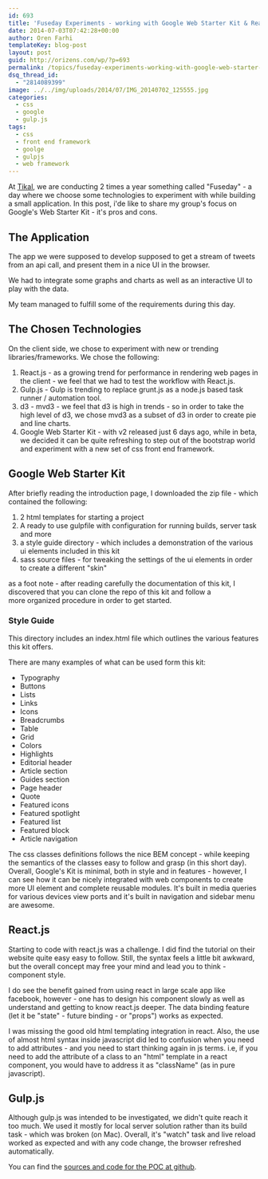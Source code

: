 ```yaml
---
id: 693
title: 'Fuseday Experiments - working with Google Web Starter Kit & React.js'
date: 2014-07-03T07:42:28+00:00
author: Oren Farhi 
templateKey: blog-post
layout: post
guid: http://orizens.com/wp/?p=693
permalink: /topics/fuseday-experiments-working-with-google-web-starter-kit-and-reactjs/
dsq_thread_id:
  - "2814089399"
image: ../../img/uploads/2014/07/IMG_20140702_125555.jpg
categories:
  - css
  - google
  - gulp.js
tags:
  - css
  - front end framework
  - goolge
  - gulpjs
  - web framework
---
```

At <a href="http://tikalk.com" target="_blank">Tikal</a>, we are conducting 2 times a year something called "Fuseday" - a day where we choose some technologies to experiment with while building a small application. In this post, i'de like to share my group's focus on Google's Web Starter Kit - it's pros and cons.
  
<!--more-->

## The Application

The app we were supposed to develop supposed to get a stream of tweets from an api call, and present them in a nice UI in the browser.

We had to integrate some graphs and charts as well as an interactive UI to play with the data.

My team managed to fulfill some of the requirements during this day.

## The Chosen Technologies

On the client side, we chose to experiment with new or trending libraries/frameworks. We chose the following:

  1. React.js - as a growing trend for performance in rendering web pages in the client - we feel that we had to test the workflow with React.js.
  2. Gulp.js - Gulp is trending to replace grunt.js as a node.js based task runner / automation tool.
  3. d3 - mvd3 - we feel that d3 is high in trends - so in order to take the high level of d3, we chose mvd3 as a subset of d3 in order to create pie and line charts.
  4. Google Web Starter Kit - with v2 released just 6 days ago, while in beta, we decided it can be quite refreshing to step out of the bootstrap world and experiment with a new set of css front end framework.

## Google Web Starter Kit

After briefly reading the introduction page, I downloaded the zip file - which contained the following:

  1. 2 html templates for starting a project
  2. A ready to use gulpfile with configuration for running builds, server task and more
  3. a style guide directory - which includes a demonstration of the various ui elements included in this kit
  4. sass source files - for tweaking the settings of the ui elements in order to create a different "skin"

as a foot note - after reading carefully the documentation of this kit, I discovered that you can clone the repo of this kit and follow a more organized procedure in order to get started.

### 

### Style Guide

This directory includes an index.html file which outlines the various features this kit offers.

There are many examples of what can be used form this kit:

  * Typography
  * Buttons
  * Lists
  * Links
  * Icons
  * Breadcrumbs
  * Table
  * Grid
  * Colors
  * Highlights
  * Editorial header
  * Article section
  * Guides section
  * Page header
  * Quote
  * Featured icons
  * Featured spotlight
  * Featured list
  * Featured block
  * Article navigation

The css classes definitions follows the nice BEM concept - while keeping the semantics of the classes easy to follow and grasp (in this short day). Overall, Google's Kit is minimal, both in style and in features - however, I can see how it can be nicely integrated with web components to create more UI element and complete reusable modules. It's built in media queries for various devices view ports and it's built in navigation and sidebar menu are awesome.

## React.js

Starting to code with react.js was a challenge. I did find the tutorial on their website quite easy easy to follow. Still, the syntax feels a little bit awkward, but the overall concept may free your mind and lead you to think - component style.

I do see the benefit gained from using react in large scale app like facebook, however - one has to design his component slowly as well as understand and getting to know react.js deeper. The data binding feature (let it be "state" - future binding - or "props") works as expected.

I was missing the good old html templating integration in react. Also, the use of almost html syntax inside javascript did led to confusion when you need to add attributes - and you need to start thinking again in js terms. i.e, if you need to add the attribute of a class to an "html" template in a react component, you would have to address it as "className" (as in pure javascript).

## Gulp.js

Although gulp.js was intended to be investigated, we didn't quite reach it too much. We used it mostly for local server solution rather than its build task - which was broken (on Mac). Overall, it's "watch" task and live reload worked as expected and with any code change, the browser refreshed automatically.

You can find the <a href="https://github.com/orizens/fuse-jun14-loitfos-client" target="_blank">sources and code for the POC at github</a>.